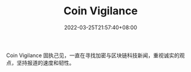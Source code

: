 ﻿---
weight: 
title: "Coin Vigilance"
description: "Coin Vigilance 固执己见，一直在寻找加密与区块链科技新闻，重视诚实的观点，坚持报道的速度和韧性"
date: 2022-03-25T21:57:40+08:00
lastmod: 2022-03-25T16:45:40+08:00
draft: false
authors: ["Metabd"]
featuredImage: "coin-vigilance.jpg"
link: ""
tags: ["元宇宙资讯","Coin Vigilance"]
categories: ["navigation"]
navigation: ["元宇宙资讯"]
lightgallery: true
toc: true
pinned: false
recommend: false
recommend1: false
---
Coin Vigilance 固执己见，一直在寻找加密与区块链科技新闻，重视诚实的观点，坚持报道的速度和韧性。
